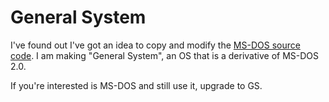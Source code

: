 # General System
I've found out I've got an idea to copy and modify the [MS-DOS source code](https://github.com/microsoft/MS-DOS). I am making "General System", an OS that is a derivative of MS-DOS 2.0.

If you're interested is MS-DOS and still use it, upgrade to GS.
